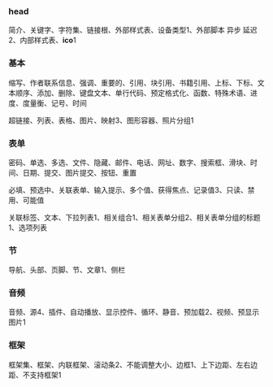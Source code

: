 ### head

简介、关键字、字符集、链接根、外部样式表、设备类型1、外部脚本 异步 延迟2、内部样式表、**ico**1

### 基本

缩写、作者联系信息、强调、重要的、引用、块引用、书籍引用、上标、下标、文本顺序、添加、删除、键盘文本、单行代码、预定格式化、函数、特殊术语、进度、度量衡、记号、时间

超链接、列表、表格、图片、映射3、图形容器、照片分组1

### 表单

密码、单选、多选、文件、隐藏、邮件、电话、网址、数字、搜索框、滑块、时间、日期、提交、图片提交、按钮、重置

必填、预选中、关联表单、输入提示、多个值、获得焦点、记录值3、只读、禁用、可能值

关联标签、文本、下拉列表1、相关组合1、相关表单分组2、相关表单分组的标题1、选项列表

### 节

导航、头部、页脚、节、文章1、侧栏

### 音频

音频、源4、插件、自动播放、显示控件、循环、静音、预加载2、视频、预显示图片1

### 框架

框架集、框架、内联框架、滚动条2、不能调整大小、边框1、上下边距、左右边距、不支持框架1
